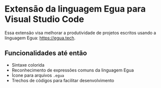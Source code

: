 # Extensão da linguagem Egua para Visual Studio Code

Essa extensão visa melhorar a produtividade de projetos escritos usando a linguagem Egua: https://egua.tech. 

## Funcionalidades até então

- Sintaxe colorida
- Reconhecimento de expressões comuns da linguagem Egua
- Ícone para arquivos `.egua`
- Trechos de códigos para facilitar desenvolvimento
